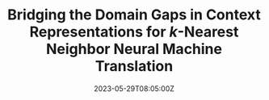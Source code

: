 ---
title: "Bridging the Domain Gaps in Context Representations for $k$-Nearest Neighbor Neural Machine Translation"
authors:
- Zhiwei Cao
- Baosong Yang
- Huan Lin
- Suhang Wu
- Xiangpeng Wei
- Dayiheng Liu
- Jun Xie
- Min Zhang
- Jinsong Su
author_notes:
- 
- 
- 
- 
- 
- 
- 
- 
- "通讯作者"
date: "2023-05-29T08:05:00Z"
publishDate: "2025-05-29T08:05:00Z"
publication_types: [文本机器翻译]
publication: "**In Proc. of ACL 2023.** (CCF-A类)"
---